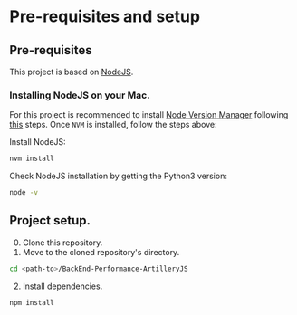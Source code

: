 # Pre-requisites and setup

## Pre-requisites

This project is based on [NodeJS](https://nodejs.org/).

### Installing NodeJS on your Mac. 

For this project is recommended to install [Node Version Manager](https://github.com/nvm-sh/nvm) following [this](https://github.com/nvm-sh/nvm#install--update-script) steps. Once `NVM` is installed, follow the steps above:

Install NodeJS:
```bash
nvm install
```
Check NodeJS installation by getting the Python3 version:
```bash
node -v
```

## Project setup.

0. Clone this repository.
1. Move to the cloned repository's directory.
```bash
cd <path-to>/BackEnd-Performance-ArtilleryJS
```
2. Install dependencies.
```bash
npm install
```
